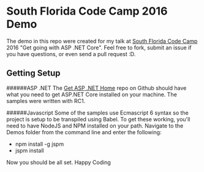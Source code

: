 South Florida Code Camp 2016 Demo
=================================


The demo in this repo were created for my talk at [South Florida Code Camp](http://fladotnet.com/codecamp/) 2016 "Get going with ASP .NET Core". Feel free to fork, submit an issue if you have questions, or even send a pull request :D.

Getting Setup
-------------

######ASP .NET
The [Get ASP .NET Home](https://get.asp.net/) repo on Github should have what you need to get ASP.NET Core  installed on your machine. The samples were written with RC1.


######Javascript
Some of the samples use Ecmascript 6 syntax so the project is setup to be transpiled using Babel. To get these working, you'll need to have NodeJS and NPM installed on your path. Navigate to the Demos folder from the command line and enter the following:

* npm install -g jspm
* jspm install


Now you should be all set. Happy Coding


